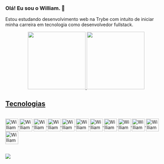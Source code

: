 ### Olá! Eu sou o William. 👋

Estou estudando desenvolvimento web na Trybe com intuito de iniciar minha carreira em tecnologia como desenvolvedor fullstack.

<div align="center">
  <a href="https://github.com/williamschmidt-git">
  <img height="180em" src="https://github-readme-stats.vercel.app/api?username=williamschmidt-git&show_icons=true&theme=dracula&include_all_commits=true&count_private=true"/>
  <img height="180em" src="https://github-readme-stats.vercel.app/api/top-langs/?username=williamschmidt-git&layout=compact&langs_count=7&theme=dracula"/>
</div>
  
## Tecnologias 
  <div style="display: inline_block"><br>
    <img align="center" alt="William-git" height="40" width="40" src="https://cdn.jsdelivr.net/gh/devicons/devicon/icons/git/git-original.svg">
    <img align="center" alt="William-html" height="40" width="40" src="https://cdn.jsdelivr.net/gh/devicons/devicon/icons/html5/html5-original.svg">
    <img align="center" alt="William-css" height="40" width="40" src="https://cdn.jsdelivr.net/gh/devicons/devicon/icons/css3/css3-original.svg">
    <img align="center" alt="William-js" height="40" width="40" src="https://cdn.jsdelivr.net/gh/devicons/devicon/icons/javascript/javascript-original.svg">
    <img align="center" alt="William-react" height="40" width="40" src="https://cdn.jsdelivr.net/gh/devicons/devicon/icons/react/react-original.svg">
    <img align="center" alt="William-jest" height="40" width="40" src="https://cdn.jsdelivr.net/gh/devicons/devicon/icons/jest/jest-plain.svg">
    <img align="center" alt="William-redux" height="40" width="40" src="https://cdn.jsdelivr.net/gh/devicons/devicon/icons/redux/redux-original.svg">
    <img align="center" alt="William-docker" height="40" width="40" src="https://cdn.jsdelivr.net/gh/devicons/devicon/icons/docker/docker-original.svg">
    <img align="center" alt="William-mysql" height="40" width="40" src="https://cdn.jsdelivr.net/gh/devicons/devicon/icons/mysql/mysql-original.svg">
    <img align="center" alt="William-node" height="40" width="40" src="https://cdn.jsdelivr.net/gh/devicons/devicon/icons/nodejs/nodejs-original.svg">
    <img align="center" alt="William-express" height="40" width="40" src="https://cdn.jsdelivr.net/gh/devicons/devicon/icons/express/express-original.svg">
    <img align="center" alt="William-typescript" height="40" width="40" src="https://cdn.jsdelivr.net/gh/devicons/devicon/icons/typescript/typescript-original.svg">
  </div>
  
  ##
  
  <div> 
  <a href="https://www.linkedin.com/in/williamschmidtsantos/" target="_blank"><img src="https://img.shields.io/badge/LinkedIn-0077B5?style=for-the-badge&logo=linkedin&logoColor=white" target="_blank"></a>
  </div>
 
          
